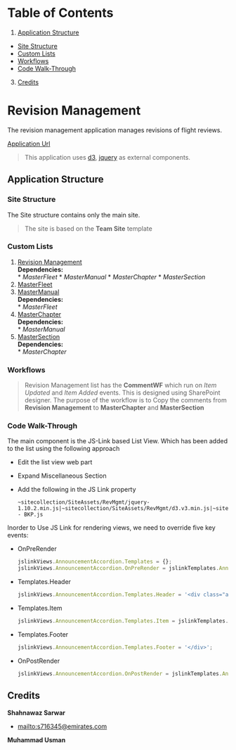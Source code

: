 # Table of Contents
1. [Application Structure](http://dolnxprodvm1036/Sharepoint-Platform-Support/revision-management#application-structure)
  * [Site Structure](http://dolnxprodvm1036/Sharepoint-Platform-Support/revision-management#site-structure)
  * [Custom Lists](http://dolnxprodvm1036/Sharepoint-Platform-Support/revision-management#custom-lists)
  * [Workflows](http://dolnxprodvm1036/Sharepoint-Platform-Support/revision-management#workflows)
  * [Code Walk-Through](http://dolnxprodvm1036/Sharepoint-Platform-Support/revision-management#code-walk-through)
3. [Credits](http://dolnxprodvm1036/Sharepoint-Platform-Support/revision-management#credits)

# Revision Management

The revision management application manages revisions of flight reviews.

[Application Url](http://infospace.emirates.com/newsites/Demo/Lists/Revision%20Management/TEST.aspx)

> This application uses [d3](https://d3js.org/), [jquery](https://jquery.com/) as external components.

## Application Structure
### Site Structure
The Site structure contains only the main site. 
> The site is based on the **Team Site** template

### Custom Lists
  1. [Revision Management](http://dolnxprodvm1036/Sharepoint-Platform-Support/revision-management/blob/master/src/ListTemplates/Revision%20Management.stp)  
    __Dependencies:__  
	* _MasterFleet_
	* _MasterManual_
	* _MasterChapter_
	* _MasterSection_
  2. [MasterFleet](http://dolnxprodvm1036/Sharepoint-Platform-Support/revision-management/blob/master/src/ListTemplates/MasterFleet.stp)
  3. [MasterManual](http://dolnxprodvm1036/Sharepoint-Platform-Support/revision-management/blob/master/src/ListTemplates/MasterManual.stp)  
    __Dependencies:__  
	* _MasterFleet_
  4. [MasterChapter](http://dolnxprodvm1036/Sharepoint-Platform-Support/revision-management/blob/master/src/ListTemplates/MasterChapter.stp)  
    __Dependencies:__  
	* _MasterManual_
  5. [MasterSection](http://dolnxprodvm1036/Sharepoint-Platform-Support/revision-management/blob/master/src/ListTemplates/MasterSection.stp)  
    __Dependencies:__  
	* _MasterChapter_

### Workflows
> Revision Management list has the **CommentWF** which run on *Item Updated* and *Item Added* events. This is designed using SharePoint designer. The purpose of the workflow is to Copy the comments from __Revision Management__ to __MasterChapter__ and __MasterSection__

### Code Walk-Through

The main component is the JS-Link based List View. Which has been added to the list using the following approach
 * Edit the list view web part
 * Expand Miscellaneous Section
 * Add the following in the JS Link property

   ```
   ~sitecollection/SiteAssets/RevMgmt/jquery-1.10.2.min.js|~sitecollection/SiteAssets/RevMgmt/d3.v3.min.js|~sitecollection/SiteAssets/RevMgmt/CollapsibleIndentedTree - BKP.js
   ```
   
Inorder to Use JS Link for rendering views, we need to override five key events:
 * OnPreRender

   ```javascript
   jslinkViews.AnnouncementAccordion.Templates = {};
   jslinkViews.AnnouncementAccordion.OnPreRender = jslinkTemplates.Announcements.Accordion.onPreRender;
   ```

* Templates.Header

   ```javascript
   jslinkViews.AnnouncementAccordion.Templates.Header = '<div class="accordion">';
   ```
   
* Templates.Item

   ```javascript
   jslinkViews.AnnouncementAccordion.Templates.Item = jslinkTemplates.Announcements.Accordion.item;
   ```   

* Templates.Footer

   ```javascript
   jslinkViews.AnnouncementAccordion.Templates.Footer = '</div>';
   ```
   
* OnPostRender

   ```javascript
   jslinkViews.AnnouncementAccordion.OnPostRender = jslinkTemplates.Announcements.Accordion.onPostRender;
   ```   

## Credits

**Shahnawaz Sarwar**

- <mailto:s716345@emirates.com>

**Muhammad Usman**